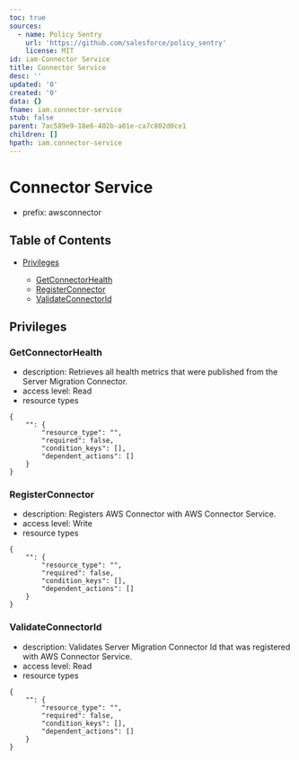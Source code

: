 ```yaml
---
toc: true
sources:
  - name: Policy Sentry
    url: 'https://github.com/salesforce/policy_sentry'
    license: MIT
id: iam-Connector Service
title: Connector Service
desc: ''
updated: '0'
created: '0'
data: {}
fname: iam.connector-service
stub: false
parent: 7ac589e9-18e6-402b-a01e-ca7c802d0ce1
children: []
hpath: iam.connector-service
---
```

# Connector Service

- prefix: awsconnector

## Table of Contents

- [Privileges](#privileges)

  - [GetConnectorHealth](#getconnectorhealth)
  - [RegisterConnector](#registerconnector)
  - [ValidateConnectorId](#validateconnectorid)

## Privileges

### GetConnectorHealth

- description: Retrieves all health metrics that were published from the Server Migration Connector.
- access level: Read
- resource types

```
{
    "": {
        "resource_type": "",
        "required": false,
        "condition_keys": [],
        "dependent_actions": []
    }
}
```

### RegisterConnector

- description: Registers AWS Connector with AWS Connector Service.
- access level: Write
- resource types

```
{
    "": {
        "resource_type": "",
        "required": false,
        "condition_keys": [],
        "dependent_actions": []
    }
}
```

### ValidateConnectorId

- description: Validates Server Migration Connector Id that was registered with AWS Connector Service.
- access level: Read
- resource types

```
{
    "": {
        "resource_type": "",
        "required": false,
        "condition_keys": [],
        "dependent_actions": []
    }
}
```
